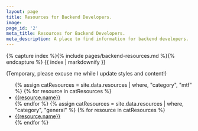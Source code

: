 ```yaml
---
layout: page
title: Resources for Backend Developers.
image: 
page_id: '2'
meta_title: Resources for Backend Developers.
meta_description: A place to find information for backend developers.
---
```

{% capture index %}{% include pages/backend-resources.md %}{% endcapture %}
{{ index | markdownify }}

(Temporary, please excuse me while I update styles and content!)

<ul>
{% assign catResources = site.data.resources | where, "category", "mtf"  %}
{% for resource in catResources %}
    <li>
        <a href="{{resource.url}}" title="{{resource.description}}" class="color-{{resource.category}};">{{resource.name}}</a>
    </li>
{% endfor %}
{% assign catResources = site.data.resources | where, "category", "general"  %}
{% for resource in catResources %}
    <li>
        <a href="{{resource.url}}" title="{{resource.description}}" style="color: {{resource.color}};">{{resource.name}}</a>
    </li>
{% endfor %}
</ul>